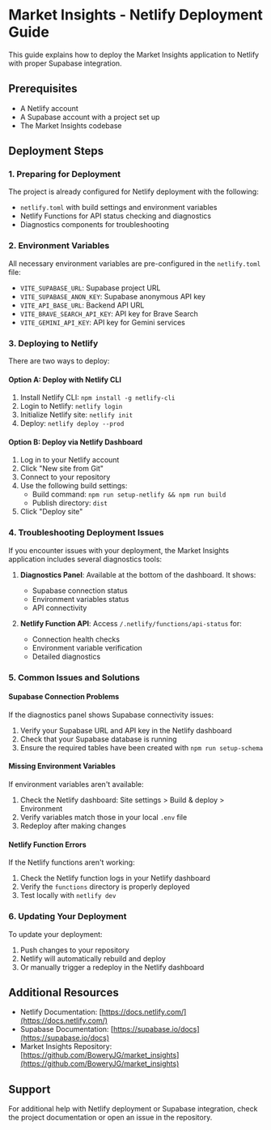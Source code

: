 # Market Insights - Netlify Deployment Guide

This guide explains how to deploy the Market Insights application to Netlify with proper Supabase integration.

## Prerequisites

- A Netlify account
- A Supabase account with a project set up
- The Market Insights codebase

## Deployment Steps

### 1. Preparing for Deployment

The project is already configured for Netlify deployment with the following:

- `netlify.toml` with build settings and environment variables
- Netlify Functions for API status checking and diagnostics
- Diagnostics components for troubleshooting

### 2. Environment Variables

All necessary environment variables are pre-configured in the `netlify.toml` file:

- `VITE_SUPABASE_URL`: Supabase project URL
- `VITE_SUPABASE_ANON_KEY`: Supabase anonymous API key
- `VITE_API_BASE_URL`: Backend API URL
- `VITE_BRAVE_SEARCH_API_KEY`: API key for Brave Search
- `VITE_GEMINI_API_KEY`: API key for Gemini services

### 3. Deploying to Netlify

There are two ways to deploy:

#### Option A: Deploy with Netlify CLI

1. Install Netlify CLI: `npm install -g netlify-cli`
2. Login to Netlify: `netlify login`
3. Initialize Netlify site: `netlify init`
4. Deploy: `netlify deploy --prod`

#### Option B: Deploy via Netlify Dashboard

1. Log in to your Netlify account
2. Click "New site from Git"
3. Connect to your repository
4. Use the following build settings:
   - Build command: `npm run setup-netlify && npm run build`
   - Publish directory: `dist`
5. Click "Deploy site"

### 4. Troubleshooting Deployment Issues

If you encounter issues with your deployment, the Market Insights application includes several diagnostics tools:

1. **Diagnostics Panel**: Available at the bottom of the dashboard. It shows:
   - Supabase connection status
   - Environment variables status
   - API connectivity

2. **Netlify Function API**: Access `/.netlify/functions/api-status` for:
   - Connection health checks
   - Environment variable verification
   - Detailed diagnostics

### 5. Common Issues and Solutions

#### Supabase Connection Problems

If the diagnostics panel shows Supabase connectivity issues:

1. Verify your Supabase URL and API key in the Netlify dashboard
2. Check that your Supabase database is running
3. Ensure the required tables have been created with `npm run setup-schema`

#### Missing Environment Variables

If environment variables aren't available:

1. Check the Netlify dashboard: Site settings > Build & deploy > Environment
2. Verify variables match those in your local `.env` file
3. Redeploy after making changes

#### Netlify Function Errors

If the Netlify functions aren't working:

1. Check the Netlify function logs in your Netlify dashboard
2. Verify the `functions` directory is properly deployed
3. Test locally with `netlify dev`

### 6. Updating Your Deployment

To update your deployment:

1. Push changes to your repository
2. Netlify will automatically rebuild and deploy
3. Or manually trigger a redeploy in the Netlify dashboard

## Additional Resources

- Netlify Documentation: [https://docs.netlify.com/](https://docs.netlify.com/)
- Supabase Documentation: [https://supabase.io/docs](https://supabase.io/docs)
- Market Insights Repository: [https://github.com/BoweryJG/market_insights](https://github.com/BoweryJG/market_insights)

## Support

For additional help with Netlify deployment or Supabase integration, check the project documentation or open an issue in the repository.
